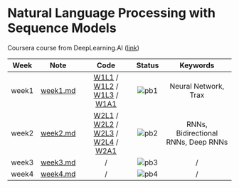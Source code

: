 # Natural Language Processing with Sequence Models

Coursera course from DeepLearning.AI ([link](https://www.coursera.org/learn/sequence-models-in-nlpp))

<div align="center">

| **Week** |                                        **Note**                                         |                                                                                                                                                                                                                                                                                                **Code**                                                                                                                                                                                                                                                                                                 |              **Status**              |            **Keywords**             |
| :------: | :-------------------------------------------------------------------------------------: | :-----------------------------------------------------------------------------------------------------------------------------------------------------------------------------------------------------------------------------------------------------------------------------------------------------------------------------------------------------------------------------------------------------------------------------------------------------------------------------------------------------------------------------------------------------------------------------------------------------: | :----------------------------------: | :---------------------------------: |
|  week1   | [week1.md](https://github.com/yixiaowang2001/NLP_Notes/blob/main/Course3/note/week1.md) |                                                    [W1L1](https://github.com/yixiaowang2001/NLP_Notes/blob/main/Course3/code/lab/W1/NLP_C3_W1_lecture_nb_01_trax_intro.ipynb) / [W1L2](https://github.com/yixiaowang2001/NLP_Notes/blob/main/Course3/code/lab/W1/NLP_C3_W1_lecture_nb_02_classes.ipynb) / [W1L3](https://github.com/yixiaowang2001/NLP_Notes/blob/main/Course3/code/lab/W1/NLP_C3_W1_lecture_nb_03_data_generators.ipynb) / [W1A1](https://github.com/yixiaowang2001/NLP_Notes/blob/main/Course3/code/hw/W1/C3_W1_Assignment.ipynb)                                                     | ![pb1](https://progress-bar.dev/100) |        Neural Network, Trax         |
|  week2   | [week2.md](https://github.com/yixiaowang2001/NLP_Notes/blob/main/Course3/note/week2.md) | [W2L1](https://github.com/yixiaowang2001/NLP_Notes/blob/main/Course3/code/lab/W2/C3_W2_lecture_nb_1_Hidden_State_Activation.ipynb) / [W2L2](https://github.com/yixiaowang2001/NLP_Notes/blob/main/Course3/code/lab/W2/C3_W2_lecture_nb_2_RNNs.ipynb) / [W2L3](https://github.com/yixiaowang2001/NLP_Notes/blob/main/Course3/code/lab/W2/C3_W2_lecture_nb_3_perplexity.ipynb) / [W2L4](https://github.com/yixiaowang2001/NLP_Notes/blob/main/Course3/code/lab/W2/C3_W2_lecture_nb_4_GRU.ipynb) / [W2A1](https://github.com/yixiaowang2001/NLP_Notes/blob/main/Course3/code/hw/W2/C3_W2_Assignment.ipynb) | ![pb2](https://progress-bar.dev/100) | RNNs, Bidirectional RNNs, Deep RNNs |
|  week3   | [week3.md](https://github.com/yixiaowang2001/NLP_Notes/blob/main/Course3/note/week3.md) |                                                                                                                                                                                                                                                                                                    /                                                                                                                                                                                                                                                                                                    |  ![pb3](https://progress-bar.dev/1)  |                  /                  |
|  week4   | [week4.md](https://github.com/yixiaowang2001/NLP_Notes/blob/main/Course3/note/week4.md) |                                                                                                                                                                                                                                                                                                    /                                                                                                                                                                                                                                                                                                    |  ![pb4](https://progress-bar.dev/0)  |                  /                  |

</div>
